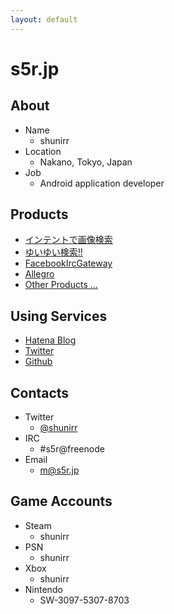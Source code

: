 ```yaml
---
layout: default
---
```

# s5r.jp

## About

* Name
  * shunirr
* Location
  * Nakano, Tokyo, Japan
* Job
  * Android application developer

## Products

* [インテントで画像検索](https://play.google.com/store/apps/details?id=jp.s5r.android.imagesearch2)
* [ゆいゆい検索!!](http://yui-search.com/)
* [FacebookIrcGateway](https://github.com/shunirr/FacebookIrcGateway)
* [Allegro](https://github.com/shunirr/allegro)
* [Other Products ...](https://github.com/shunirr)

## Using Services

* [Hatena Blog](http://shunirr.hatenablog.jp/)
* [Twitter](http://twitter.com/shunirr)
* [Github](https://github.com/shunirr)

## Contacts

* Twitter
  * [@shunirr](http://twitter.com/shunirr)
* IRC
  * \#s5r@freenode
* Email
  * m@s5r.jp

## Game Accounts

* Steam
  * shunirr
* PSN
  * shunirr
* Xbox
  * shunirr
* Nintendo
  * SW-3097-5307-8703
